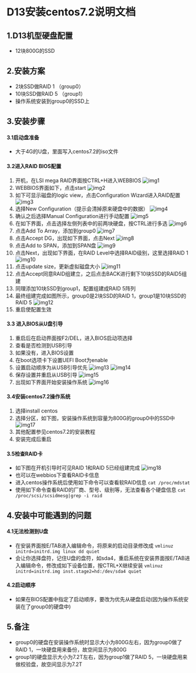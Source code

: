 # D13安装centos7.2说明文档

## 1.D13机型硬盘配置

- 12块800G的SSD

## 2.安装方案

- 2块SSD做RAID 1 （group0）
- 10块SSD做RAID 5 （group1）
- 操作系统安装到group0的SSD上

## 3.安装步骤

#### 3.1启动盘准备

- 大于4G的U盘，里面写入centos7.2的iso文件

#### 3.2进入RAID BIOS配置

1. 开机，在LSI mega RAID界面按CTRL+H进入WEBBIOS ![img1](https://gitlab03.dtdream.com/BigData/DTCubeADB/raw/master/doc/modules/attachment/webbios1.jpg)
2. WEBBIOS界面如下，点击start ![img2](https://gitlab03.dtdream.com/BigData/DTCubeADB/raw/master/doc/modules/attachment/webbios2.jpg)
3. 如下可显示磁盘的logic view，点击Configuration Wizard进入RAID配置 ![img3](https://gitlab03.dtdream.com/BigData/DTCubeADB/raw/master/doc/modules/attachment/webbios3.jpg)
4. 选择New Configuration（提示会清掉原来硬盘中的数据） ![img4](https://gitlab03.dtdream.com/BigData/DTCubeADB/raw/master/doc/modules/attachment/webbios4.jpg)
5. 确认之后选择Manual Configuration进行手动配置 ![img5](https://gitlab03.dtdream.com/BigData/DTCubeADB/raw/master/doc/modules/attachment/webbios5.jpg)
6. 在如下界面，点击选择左侧列表中的前两块硬盘，按CTRL进行多选 ![img6](https://gitlab03.dtdream.com/BigData/DTCubeADB/raw/master/doc/modules/attachment/webbios6.jpg)
7. 点击Add To Array，添加到group0 ![img7](https://gitlab03.dtdream.com/BigData/DTCubeADB/raw/master/doc/modules/attachment/webbios7.jpg)
8. 点击Accept DG，出现如下界面，点击Next ![img8](https://gitlab03.dtdream.com/BigData/DTCubeADB/raw/master/doc/modules/attachment/webbios8.jpg)
9. 点击Add to SPAN，添加到SPAN盘 ![img9](https://gitlab03.dtdream.com/BigData/DTCubeADB/raw/master/doc/modules/attachment/webbios9.jpg)
10. 点击Next，出现如下界面，在RAID Level中选择RAID级别，这里选择RAID 1 ![img10](https://gitlab03.dtdream.com/BigData/DTCubeADB/raw/master/doc/modules/attachment/webbios10.jpg)
11. 点击update size，更新虚拟磁盘大小 ![img11](https://gitlab03.dtdream.com/BigData/DTCubeADB/raw/master/doc/modules/attachment/webbios11.jpg)
12. 点击Accept同意RAID组建立，之后点击BACK进行剩下10块SSD的RAID5组建
13. 同理添加10块SSD到group1，配置组建成RAID 5阵列
14. 最终组建完成如图所示，group0是2块SSD的RAID 1，group1是10块SSD的RAID 5 ![img12](https://gitlab03.dtdream.com/BigData/DTCubeADB/raw/master/doc/modules/attachment/webbios12.jpg)
15. 重启使配置生效

#### 3.3 进入BIOS从U盘引导

1. 重启后在启动界面按F2/DEL，进入BIOS启动项选择
2. 查看是否检测到USB引导
3. 如果没有，进入BIOS设置
4. 在boot选项卡下设置UEFI Boot为enable
5. 设置启动顺序为从USB引导优先 ![img13](https://gitlab03.dtdream.com/BigData/DTCubeADB/raw/master/doc/modules/attachment/webbios13.jpg) ![img14](https://gitlab03.dtdream.com/BigData/DTCubeADB/raw/master/doc/modules/attachment/webbios14.jpg)
6. 保存设置并重启从USB引导 ![img15](https://gitlab03.dtdream.com/BigData/DTCubeADB/raw/master/doc/modules/attachment/webbios15.jpg)
7. 出现如下界面开始安装操作系统 ![img16](https://gitlab03.dtdream.com/BigData/DTCubeADB/raw/master/doc/modules/attachment/webbios16.jpg)

#### 3.4安装centos7.2操作系统

1. 选择install centos
2. 选择分区，如下图，安装操作系统到容量为800G的group0中的SSD中 ![img17](https://gitlab03.dtdream.com/BigData/DTCubeADB/raw/master/doc/modules/attachment/webbios17.jpg)
3. 其他配置参见centos7.2的安装教程
4. 安装完成后重启

#### 3.5检查RAID卡

- 如下图在开机引导时可见RAID 1和RAID 5已经组建完成 ![img18](https://gitlab03.dtdream.com/BigData/DTCubeADB/raw/master/doc/modules/attachment/webbios1.jpg)
- 也可以在webbios下查看RAID卡信息
- 进入centos操作系统后使用如下命令可以查看软RAID信息 `cat /proc/mdstat`
- 使用如下命令查看RAID的厂商、型号、级别等，无法查看各个硬盘信息 `cat /proc/scsi/scsidmesg|grep -i raid`

## 4.安装中可能遇到的问题

#### 4.1无法检测到U盘

- 在安装界面按E/TAB进入编辑命令，将原来的启动目录修改成 `vmlinuz initrd=initrd.img linux dd quiet`
- 会让你选择盘符，记住U盘的盘符，如sda4，重启系统在安装界面按E/TAB进入编辑命令，修改成如下设备位置，按CTRL+X继续安装 `vmlinuz initrd=initrd.img inst.stage2=hd:/dev/sda4 quiet`

#### 4.2启动顺序

- 如果在BIOS配置中指定了启动顺序，要改为优先从硬盘启动(因为操作系统安装在了group0的硬盘中)

## 5.备注

- group0的硬盘在安装操作系统时显示大小为800G左右，因为group0做了RAID 1，一块硬盘用来备份，故空间显示为800G
- group1的硬盘显示大小为7.2T左右，因为group1做了RAID 5，一块硬盘用来做校验盘，故空间显示为7.2T